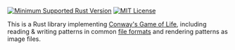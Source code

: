 [![Minimum Supported Rust Version](https://img.shields.io/badge/MSRV-1.81-orange)](https://www.rust-lang.org)
[![MIT License](https://img.shields.io/github/license/jwodder/life.svg)](https://opensource.org/licenses/MIT)

This is a Rust library implementing [Conway's Game of Life][], including
reading & writing patterns in common [file formats][] and rendering patterns as
image files.

[Conway's Game of Life]: https://en.wikipedia.org/wiki/Conway%27s_Game_of_Life
[file formats]: https://conwaylife.com/wiki/File_formats
